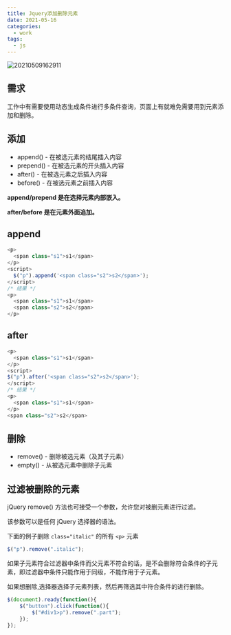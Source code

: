 ```yaml
---
title: Jquery添加删除元素
date: 2021-05-16
categories:
  - work
tags:
  - js
---
```


![20210509162911](https://gitee.com/snowyan/image/raw/master/md/20210509162911.png)

<!-- more -->

## 需求

工作中有需要使用动态生成条件进行多条件查询，页面上有就难免需要用到元素添加和删除。

## 添加

- append() - 在被选元素的结尾插入内容
- prepend() - 在被选元素的开头插入内容
- after() - 在被选元素之后插入内容
- before() - 在被选元素之前插入内容

**append/prepend 是在选择元素内部嵌入。**

**after/before 是在元素外面追加。**

## append

```js
<p>
  <span class="s1">s1</span>
</p>
<script>
  $("p").append('<span class="s2">s2</span>');
</script>
/* 结果 */
<p>
  <span class="s1">s1</span>
  <span class="s2">s2</span>
</p> 

```

## after

```js
<p>
  <span class="s1">s1</span>
</p>
<script>
$("p").after('<span class="s2">s2</span>');
</script>
/* 结果 */
<p>
  <span class="s1">s1</span>
</p>
<span class="s2">s2</span>
```

## 删除

- remove() - 删除被选元素（及其子元素）
- empty() - 从被选元素中删除子元素

## 过滤被删除的元素

jQuery remove() 方法也可接受一个参数，允许您对被删元素进行过滤。

该参数可以是任何 jQuery 选择器的语法。

下面的例子删除 `class="italic"` 的所有 `<p>` 元素

```js
$("p").remove(".italic");
```

如果子元素符合过滤器中条件而父元素不符合的话，是不会删除符合条件的子元素，即过滤器中条件只能作用于同级，不能作用于子元素。

如果想删除,选择器选择子元素列表，然后再筛选其中符合条件的进行删除。

```js
$(document).ready(function(){
    $("button").click(function(){
        $("#div1>p").remove(".part");
    });
});
```
